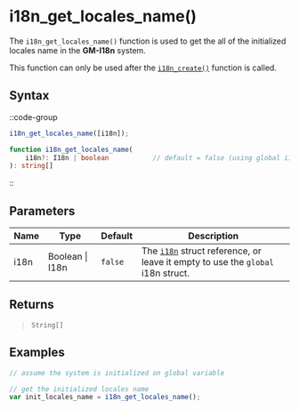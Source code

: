 # i18n_get_locales_name()

The `i18n_get_locales_name()` function is used to get the all of the initialized locales name in the **GM-I18n** system.

This function can only be used after the [`i18n_create()`](/v0/api-reference/functions/i18n-create) function is called.

## Syntax

::code-group
```js [Usage]
i18n_get_locales_name([i18n]);
```

```ts [Signature]
function i18n_get_locales_name(
    i18n?: I18n | boolean           // default = false (using global i18n struct)
): string[]
```
::

## Parameters

| Name        | Type              | Default      | Description |
|-------------|-------------------|--------------|-------------|
| i18n        | Boolean \| I18n   | `false`      | The [`i18n`](/v0/api-reference/functions/i18n-create) struct reference, or leave it empty to use the `global` i18n struct. |

## Returns

> `String[]`

## Examples

```js [Create Event]
// assume the system is initialized on global variable

// get the initialized locales name
var init_locales_name = i18n_get_locales_name();
```
